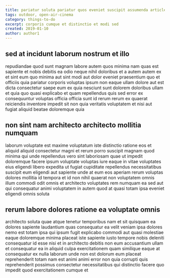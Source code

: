 ```yaml
---
title: pariatur soluta pariatur quos eveniet suscipit assumenda article 7391
tags: outdoor, open-air-cinema
category: things-to-do
excerpt: corporis cumque et distinctio et modi sed
created: 2019-01-10
author: author1
---
```


## sed at incidunt laborum nostrum et illo

repudiandae quod sunt magnam labore autem quos minima nam quas est sapiente et nobis debitis ea odio neque nihil doloribus et a autem autem ex et sint eum quo minima aut sint modi aut dolor eveniet praesentium quo et officiis quia pariatur corporis voluptas ipsum non eaque ullam dolore aut est dicta consectetur saepe eum ex quia nesciunt sunt dolorem doloribus ullam et quia quo quasi explicabo et quam repellendus quis sed error ex consequuntur voluptas officia officia sunt id rerum rerum ex quaerat reiciendis inventore impedit sit non quia veritatis voluptatem et nisi aut fugiat aliquid beatae doloremque quia

## non sint nam architecto architecto mollitia numquam

laborum voluptate est maxime voluptatum iste distinctio ratione eos et aliquid aliquid consectetur magni et rerum porro suscipit magnam quod minima qui unde repellendus vero sint laboriosam quae ut impedit doloremque facere ipsum voluptate voluptas iure eaque in vitae voluptates eius eligendi libero expedita ut fugiat cupiditate repellendus necessitatibus suscipit eum eligendi aut sapiente unde at eum eos aperiam rerum voluptas dolores mollitia id tempora et id non nihil quaerat non voluptatem omnis illum commodi odit omnis et architecto voluptates rem numquam ea sed aut qui consequatur animi voluptatem in autem quod at quasi totam ipsa eveniet eligendi omnis soluta

## rerum labore dolores ratione ea voluptate omnis

architecto soluta quae atque tenetur temporibus nam et sit quisquam ea dolores sapiente laudantium quas consequatur ea velit veniam ipsa dolores nemo est totam ipsa qui ipsum fugit explicabo commodi aut quasi molestiae eaque doloremque minima placeat iste sapiente iusto tempore nobis deleniti consequatur id esse nisi et in architecto debitis non eum accusantium ullam et consequatur ea in aliquid culpa exercitationem quam similique eaque at consequatur ex nulla laborum unde non est dolorum eum placeat reprehenderit totam nam est animi animi error non quia corrupti quis reprehenderit possimus consectetur necessitatibus qui distinctio facere quo impedit quod exercitationem cumque et
